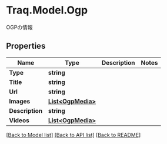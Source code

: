 # Traq.Model.Ogp
OGPの情報

## Properties

Name | Type | Description | Notes
------------ | ------------- | ------------- | -------------
**Type** | **string** |  | 
**Title** | **string** |  | 
**Url** | **string** |  | 
**Images** | [**List&lt;OgpMedia&gt;**](OgpMedia.md) |  | 
**Description** | **string** |  | 
**Videos** | [**List&lt;OgpMedia&gt;**](OgpMedia.md) |  | 

[[Back to Model list]](../../README.md#documentation-for-models) [[Back to API list]](../../README.md#documentation-for-api-endpoints) [[Back to README]](../../README.md)

